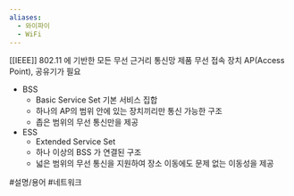 ```yaml
---
aliases:
  - 와이파이
  - WiFi
---
```

[[IEEE]] 802.11 에 기반한 모든 무선 근거리 통신망 제품
무선 접속 장치 AP(Access Point), 공유기가 필요

- BSS
	- Basic Service Set 기본 서비스 집합
	- 하나의 AP의 범위 안에 있는 장치끼리만 통신 가능한 구조
	- 좁은 범위의 무선 통신만을 제공
- ESS
	- Extended Service Set
	- 하나 이상의 BSS 가 연결된 구조
	- 넓은 범위의 무선 통신을 지원하여 장소 이동에도 문제 없는 이동성을 제공

#설명/용어 #네트워크 